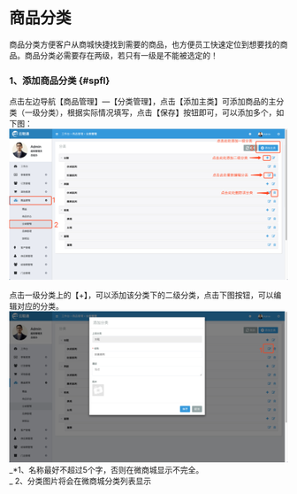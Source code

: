 # 商品分类

商品分类方便客户从商城快捷找到需要的商品，也方便员工快速定位到想要找的商品。商品分类必需要存在两级，若只有一级是不能被选定的！

### 1、添加商品分类 {#spfl}

点击左边导航【商品管理】—【分类管理】，点击【添加主类】可添加商品的主分类（一级分类），根据实际情况填写，点击【保存】按钮即可，可以添加多个，如下图：![](/assets/spgl-flgl-1.png)

点击一级分类上的【+】，可以添加该分类下的二级分类，点击下图按钮，可以编辑对应的分类。![](/assets/spgl-flgl-2.png)_\*1、名称最好不超过5个字，否则在微商城显示不完全。                    
_  2、分类图片将会在微商城分类列表显示

